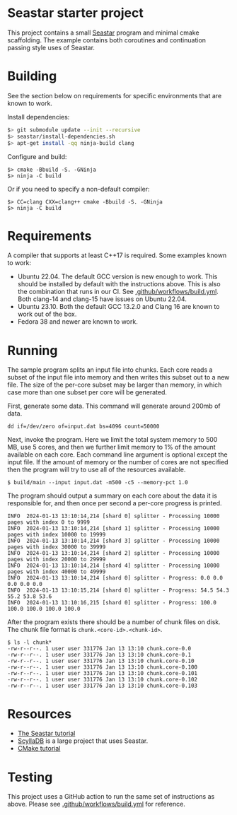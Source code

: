 # Seastar starter project

This project contains a small [Seastar](https://github.com/scylladb/seastar)
program and minimal cmake scaffolding. The example contains both coroutines
and continuation passing style uses of Seastar.

# Building

See the section below on requirements for specific environments that are known to work.

Install dependencies:

```bash
$> git submodule update --init --recursive
$> seastar/install-dependencies.sh
$> apt-get install -qq ninja-build clang
```

Configure and build:

```
$> cmake -Bbuild -S. -GNinja
$> ninja -C build
```

Or if you need to specify a non-default compiler:

```
$> CC=clang CXX=clang++ cmake -Bbuild -S. -GNinja
$> ninja -C build
```

# Requirements

A compiler that supports at least C++17 is required. Some examples known to work:

* Ubuntu 22.04. The default GCC version is new enough to work. This should be installed by default with the instructions above. This is also the combination that runs in our CI. See [.github/workflows/build.yml](.github/workflows/build.yml). Both clang-14 and clang-15 have issues on Ubuntu 22.04.
* Ubuntu 23.10. Both the default GCC 13.2.0 and Clang 16 are known to work out of the box.
* Fedora 38 and newer are known to work.

# Running

The sample program splits an input file into chunks. Each core reads a subset of
the input file into memory and then writes this subset out to a new file. The
size of the per-core subset may be larger than memory, in which case more than
one subset per core will be generated.

First, generate some data. This command will generate around 200mb of data.

```
dd if=/dev/zero of=input.dat bs=4096 count=50000
```

Next, invoke the program. Here we limit the total system memory to 500 MB, use 5
cores, and then we further limit memory to 1% of the amount available on each
core. Each command line argument is optional except the input file. If the
amount of memory or the number of cores are not specified then the program will
try to use all of the resources available.

```
$ build/main --input input.dat -m500 -c5 --memory-pct 1.0
```

The program should output a summary on each core about the data it is
responsible for, and then once per second a per-core progress is printed.

```
INFO  2024-01-13 13:10:14,214 [shard 0] splitter - Processing 10000 pages with index 0 to 9999
INFO  2024-01-13 13:10:14,214 [shard 1] splitter - Processing 10000 pages with index 10000 to 19999
INFO  2024-01-13 13:10:14,214 [shard 3] splitter - Processing 10000 pages with index 30000 to 39999
INFO  2024-01-13 13:10:14,214 [shard 2] splitter - Processing 10000 pages with index 20000 to 29999
INFO  2024-01-13 13:10:14,214 [shard 4] splitter - Processing 10000 pages with index 40000 to 49999
INFO  2024-01-13 13:10:14,214 [shard 0] splitter - Progress: 0.0 0.0 0.0 0.0 0.0
INFO  2024-01-13 13:10:15,214 [shard 0] splitter - Progress: 54.5 54.3 55.2 53.8 53.6
INFO  2024-01-13 13:10:16,215 [shard 0] splitter - Progress: 100.0 100.0 100.0 100.0 100.0
```

After the program exists there should be a number of chunk files on disk. The
chunk file format is `chunk.<core-id>.<chunk-id>`.

```
$ ls -l chunk*
-rw-r--r--. 1 user user 331776 Jan 13 13:10 chunk.core-0.0
-rw-r--r--. 1 user user 331776 Jan 13 13:10 chunk.core-0.1
-rw-r--r--. 1 user user 331776 Jan 13 13:10 chunk.core-0.10
-rw-r--r--. 1 user user 331776 Jan 13 13:10 chunk.core-0.100
-rw-r--r--. 1 user user 331776 Jan 13 13:10 chunk.core-0.101
-rw-r--r--. 1 user user 331776 Jan 13 13:10 chunk.core-0.102
-rw-r--r--. 1 user user 331776 Jan 13 13:10 chunk.core-0.103
```

# Resources

* [The Seastar tutorial](https://github.com/scylladb/seastar/blob/master/doc/tutorial.md)
* [ScyllaDB](https://github.com/scylladb/scylla) is a large project that uses Seastar.
* [CMake tutorial](https://cmake.org/cmake-tutorial/)

# Testing

This project uses a GitHub action to run the same set of instructions as above. Please
see [.github/workflows/build.yml](.github/workflows/build.yml) for reference.

